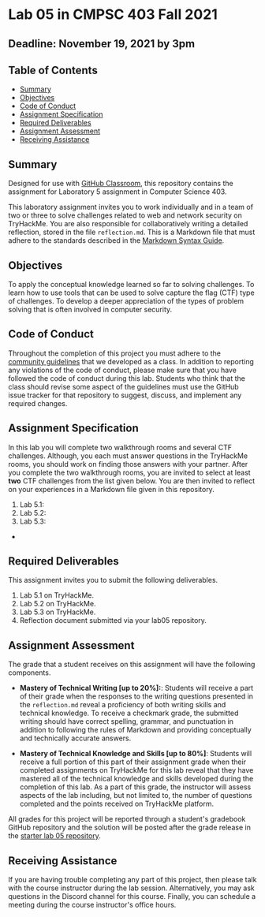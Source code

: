 # Lab 05 in CMPSC 403 Fall 2021

## Deadline: November 19, 2021 by 3pm

## Table of Contents

- [Summary](#summary)
- [Objectives](#objectives)
- [Code of Conduct](#code-of-conduct)
- [Assignment Specification](#assignment-specification)
- [Required Deliverables](#required-deliverables)
- [Assignment Assessment](#assignment-assessment)
- [Receiving Assistance](receiving-assistance)

## Summary

Designed for use with [GitHub Classroom](https://classroom.github.com/), this repository contains the assignment for Laboratory 5 assignment in Computer Science 403.

This laboratory assignment invites you to work individually and in a team of two or three to solve challenges related to web and network security on TryHackMe. You are also responsible for collaboratively writing a detailed reflection, stored in the file `reflection.md`. This is a Markdown file that must adhere to the standards described in the [Markdown Syntax Guide](https://guides.github.com/features/mastering-markdown/).

## Objectives

To apply the conceptual knowledge learned so far to solving challenges. To learn how to use tools that can be used to solve capture the flag (CTF) type of challenges. To develop a deeper appreciation of the types of problem solving that is often involved in computer security.

## Code of Conduct

Throughout the completion of this project you must adhere to the [community guidelines](https://github.com/CMPSC403-AlleghenyCollege-Fall2021/community_guidelines) that we developed as a class. In addition to reporting any violations of the code of conduct, please make sure that you have followed the code of conduct during this lab. Students who think that the class should revise some aspect of the guidelines must use the GitHub issue tracker for that repository to suggest, discuss, and implement any required changes.

## Assignment Specification

In this lab you will complete two walkthrough rooms and several CTF challenges. Although, you each must answer questions in the TryHackMe rooms, you should work on finding those answers with your partner. After you complete the two walkthrough rooms, you are invited to select at least **two** CTF challenges from the list given below. You are then invited to reflect on your experiences in a Markdown file given in this repository.

1. Lab 5.1:
2. Lab 5.2: 
3. Lab 5.3:
- 

## Required Deliverables

This assignment invites you to submit the following deliverables.

1. Lab 5.1 on TryHackMe.
2. Lab 5.2 on TryHackMe.
3. Lab 5.3 on TryHackMe.
4. Reflection document submitted via your lab05 repository.

## Assignment Assessment

The grade that a student receives on this assignment will have the following components.

- **Mastery of Technical Writing [up to 20%]:**: Students will receive a part of their grade when the responses to the writing questions presented in the `reflection.md` reveal a proficiency of both writing skills and technical knowledge. To receive a checkmark grade, the submitted writing should have correct spelling, grammar, and punctuation in addition to following the rules of Markdown and providing conceptually and technically accurate answers.

- **Mastery of Technical Knowledge and Skills [up to 80%]**: Students will receive a full portion of this part of their assignment grade when their completed assignments on TryHackMe for this lab reveal that they have mastered all of the technical knowledge and skills developed during the completion of this lab. As a part of this grade, the instructor will assess aspects of the lab including, but not limited to, the number of questions completed and the points received on TryHackMe platform.

All grades for this project will be reported through a student's gradebook GitHub repository and the solution will be posted after the grade release in the [starter lab 05 repository](https://github.com/CMPSC403-AlleghenyCollege-Fall2021/lab05).

## Receiving Assistance

If you are having trouble completing any part of this project, then please talk with the course instructor during the lab session. Alternatively, you may ask questions in the Discord channel for this course. Finally, you can schedule a meeting during the course instructor's office hours.
